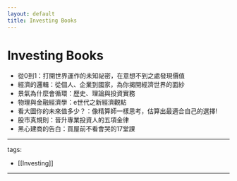 ```yaml
---
layout: default
title: Investing Books
---
```


# Investing Books

* 從0到1：打開世界運作的未知祕密，在意想不到之處發現價值
* 經濟的邏輯：從個人、企業到國家，為你揭開經濟世界的面紗
* 景氣為什麼會循環：歷史、理論與投資實務
* 物理與金融經濟學：e世代之新經濟觀點
* 看大圖你的未來值多少？：像精算師一樣思考，估算出最適合自己的選擇!
* 股市真規則：晉升專業投資人的五項金律
* 黑心建商的告白：買屋前不看會哭的17堂課 

---
tags:
  - [[Investing]]


---